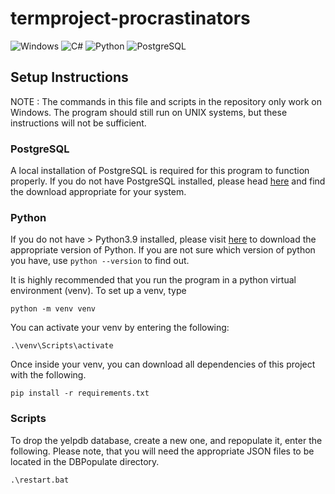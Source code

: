 # termproject-procrastinators
![Windows](https://img.shields.io/badge/Windows-0078D6?style=for-the-badge&logo=windows&logoColor=white)
![C#](https://img.shields.io/badge/C%23-239120?style=for-the-badge&logo=c-sharp&logoColor=white)
![Python](https://img.shields.io/badge/Python-3776AB?style=for-the-badge&logo=python&logoColor=white)
![PostgreSQL](https://img.shields.io/badge/PostgreSQL-316192?style=for-the-badge&logo=postgresql&logoColor=white)

## Setup Instructions
NOTE : The commands in this file and scripts in the repository only work on Windows. The program should still run on UNIX systems, but these instructions will not be sufficient.
### PostgreSQL
A local installation of PostgreSQL is required for this program to function properly. If you do not have PostgreSQL installed, please head [here](https://www.postgresql.org/download/) and find the download appropriate for your system. 

### Python
If you do not have > Python3.9 installed, please visit [here](https://www.python.org/downloads/) to download the appropriate version of Python. If you are not sure which version of python you have, use `python --version` to find out.

It is highly recommended that you run the program in a python virtual environment (venv). To set up a venv, type
```
python -m venv venv
```
You can activate your venv by entering the following:
```
.\venv\Scripts\activate
```
Once inside your venv, you can download all dependencies of this project with the following.
```
pip install -r requirements.txt
```

### Scripts
To drop the yelpdb database, create a new one, and repopulate it, enter the following. Please note, that you will need the appropriate JSON files to be located in the DBPopulate directory.
```
.\restart.bat
```